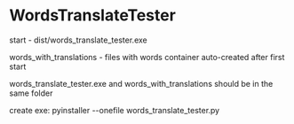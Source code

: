 # WordsTranslateTester

start - dist/words_translate_tester.exe

words_with_translations - files with words container auto-created after first start

words_translate_tester.exe and words_with_translations should be in the same folder

create exe:
pyinstaller --onefile words_translate_tester.py